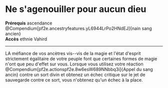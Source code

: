 # Ne s'agenouiller pour aucun dieu

<p><span id="ctl00_MainContent_DetailedOutput"><strong>Prérequis</strong> ascendance @Compendium[pf2e.ancestryfeatures.yL6944LrPo2HNdEJ]{nain sang ancien}<br><strong>Accès</strong> ethnie Vahird<br></span></p>
<hr>
<p>LA méfiance de vos ancètres vis--vis de la magie et l'état d'esprit strictement égalitaire de votre peuple font que certaines formes de magie n'ont que peu d'effet sur vous. Lorsque vous utilisez votre réaction @Compendium[pf2e.actionspf2e.8w6esW689NNbbq3i]{Appel du sang ancin} contre un sort divin et obtenez un échec critique sur le jet de sauvegarde contre ce sort, vous n'obtenez qu'un échec à la place.&nbsp;</p>